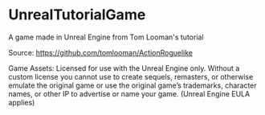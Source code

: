 # UnrealTutorialGame
A game made in Unreal Engine from Tom Looman's tutorial

Source: https://github.com/tomlooman/ActionRoguelike

Game Assets: Licensed for use with the Unreal Engine only. Without a custom license you cannot use to create sequels, remasters, or otherwise emulate the original game or use the original game’s trademarks, character names, or other IP to advertise or name your game. (Unreal Engine EULA applies)
